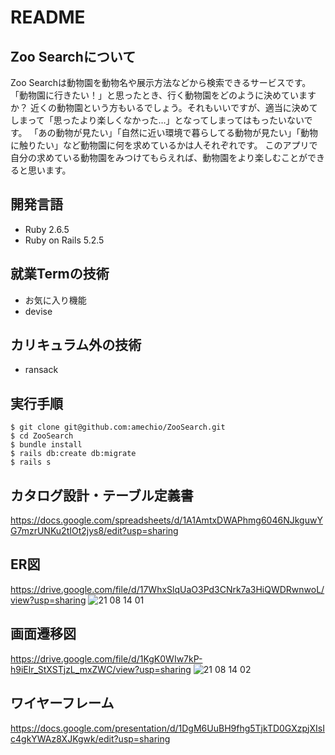 # README

## Zoo Searchについて

Zoo Searchは動物園を動物名や展示方法などから検索できるサービスです。
「動物園に行きたい！」と思ったとき、行く動物園をどのように決めていますか？
近くの動物園という方もいるでしょう。それもいいですが、適当に決めてしまって「思ったより楽しくなかった…」となってしまってはもったいないです。
「あの動物が見たい」「自然に近い環境で暮らしてる動物が見たい」「動物に触りたい」など動物園に何を求めているかは人それぞれです。
このアプリで自分の求めている動物園をみつけてもらえれば、動物園をより楽しむことができると思います。

## 開発言語

* Ruby 2.6.5
* Ruby on Rails 5.2.5

## 就業Termの技術

* お気に入り機能
* devise

## カリキュラム外の技術

* ransack

## 実行手順

```
$ git clone git@github.com:amechio/ZooSearch.git
$ cd ZooSearch
$ bundle install
$ rails db:create db:migrate
$ rails s
```

## カタログ設計・テーブル定義書

https://docs.google.com/spreadsheets/d/1A1AmtxDWAPhmg6046NJkguwYG7mzrUNKu2tIOt2jys8/edit?usp=sharing

## ER図

https://drive.google.com/file/d/17WhxSlqUaO3Pd3CNrk7a3HiQWDRwnwoL/view?usp=sharing
![21 08 14 01](https://user-images.githubusercontent.com/81453562/129441929-1a00e854-d811-41bd-a41f-d990c78af606.png)

## 画面遷移図

https://drive.google.com/file/d/1KgK0WIw7kP-h9iElr_StXSTjzL_mxZWC/view?usp=sharing
![21 08 14 02](https://user-images.githubusercontent.com/81453562/129441936-b24b04b8-9feb-48fe-a184-1f8c90677971.png)

## ワイヤーフレーム

https://docs.google.com/presentation/d/1DgM6UuBH9fhg5TjkTD0GXzpjXIsIc4gkYWAz8XJKgwk/edit?usp=sharing
